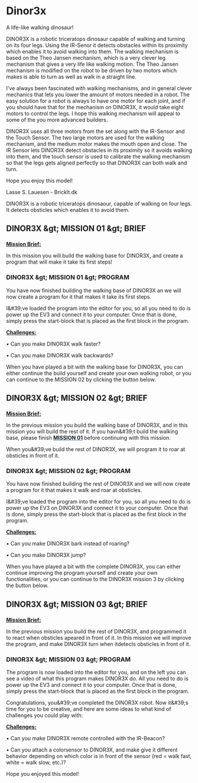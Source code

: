 # Dinor3x

A life-like walking dinosaur!

DINOR3X is a robotic triceratops dinosaur capable of walking and turning on its four legs. Using the IR-Senor it detects obstacles within its proximity which enables it to avoid walking into them. The walking mechanism is based on the Theo Jansen mechanism, which is a very clever leg mechanism that gives a very life like walking motion. The Theo Jansen mechanism is modified on the robot to be driven by two motors which makes is able to turn as well as walk in a straight line.

I've always been fascinated with walking mechanisms, and in general clever mechanics that lets you lower the amount of motors needed in a robot. The easy solution for a robot is always to have one motor for each joint, and if you should have that for the mechanism on DINOR3X, it would take eight motors to control the legs. I hope this walking mechanism will appeal to some of the you more advanced builders.

DINOR3X uses all three motors from the set along with the IR-Sensor and the Touch Sensor. The two large motors are used for the walking mechanism, and the medium motor makes the mouth open and close. The IR Sensor lets DINOR3X detect obstacles in its proximity so it avoids walking into them, and the touch sensor is used to calibrate the walking mechanism so that the legs gets aligned perfectly so that DINOR3X can both walk and turn.

Hope you enjoy this model!

Lasse S. Lauesen - BrickIt.dk


<?xml version="1.0" encoding="utf-8"?><ActivityCopyPaste fontsize="12" fontfamily="Verdana" xmlns="http://www.ni.com/ActivityRichTextDocument.xsd"><p>DINOR3X is a robotic triceratops dinosaour, capable of walking on four legs. It detects obsticles which enables it to avoid them.</p></ActivityCopyPaste>


## <?xml version="1.0" encoding="utf-8"?><ActivityCopyPaste fontsize="16" fontfamily="Verdana" xmlns="http://www.ni.com/ActivityRichTextDocument.xsd"><p><b>DINOR3X &amp;gt; MISSION 01 &amp;gt; BRIEF</b></p></ActivityCopyPaste>

<?xml version="1.0" encoding="utf-8"?><ActivityCopyPaste fontsize="12" fontfamily="Verdana" xmlns="http://www.ni.com/ActivityRichTextDocument.xsd"><p><b><u>Mission Brief:</u></b></p><p>In this mission you will build the walking base for DINOR3X, and create a program that will make it take its first steps!</p></ActivityCopyPaste>

### <?xml version="1.0" encoding="utf-8"?><ActivityCopyPaste fontsize="16" fontfamily="Verdana" xmlns="http://www.ni.com/ActivityRichTextDocument.xsd"><p><b>DINOR3X &amp;gt; MISSION 01 &amp;gt; PROGRAM</b></p></ActivityCopyPaste>

<?xml version="1.0" encoding="utf-8"?><ActivityCopyPaste fontsize="12" fontfamily="Verdana" xmlns="http://www.ni.com/ActivityRichTextDocument.xsd"><p>You have now finished building the walking base of DINOR3X an we will now create a program for it that makes it take its first steps.</p><p /><p>I&amp;#39;ve loaded the program into the editor for you, so all you need to do is power up the EV3 and connect it to your computer. Once that is done, simply press the start-block that is placed as the first block in the program.</p><p /><p><b><u>Challenges:</u></b></p><p>•  Can you make DINOR3X walk faster?</p><p>•  Can you make DINOR3X walk backwards?</p><p /><p>When you have played a bit with the walking base for DINOR3X, you can either continue the build yourself and create your own walking robot, or you can continue to the  MISSION 02 by clicking the button below.</p></ActivityCopyPaste>


## <?xml version="1.0" encoding="utf-8"?><ActivityCopyPaste fontsize="16" fontfamily="Verdana" xmlns="http://www.ni.com/ActivityRichTextDocument.xsd"><p><b>DINOR3X &amp;gt; MISSION 02 &amp;gt; BRIEF</b></p></ActivityCopyPaste>

<?xml version="1.0" encoding="utf-8"?><ActivityCopyPaste fontsize="12" fontfamily="Verdana" xmlns="http://www.ni.com/ActivityRichTextDocument.xsd"><p><b><u>Mission Brief:</u></b></p><p>In the previous mission you build the walking base of DINOR3X, and in this mission you will build the rest of it. If you havn&amp;#39;t build the walking base, please finish <font color="#337CBB"><b><u><a action="NavigateActivity-GoToNamedSlide:01_Brief">MISSION 01</a></u></b></font> before continuing with this mission.</p><p /><p>When you&amp;#39;ve build the rest of DINOR3X, we will program it to roar at obsticles in front of it.</p></ActivityCopyPaste>

### <?xml version="1.0" encoding="utf-8"?><ActivityCopyPaste fontsize="16" fontfamily="Verdana" xmlns="http://www.ni.com/ActivityRichTextDocument.xsd"><p><b>DINOR3X &amp;gt; MISSION 02 &amp;gt; PROGRAM</b></p></ActivityCopyPaste>

<?xml version="1.0" encoding="utf-8"?><ActivityCopyPaste fontsize="12" fontfamily="Verdana" xmlns="http://www.ni.com/ActivityRichTextDocument.xsd"><p>You have now finished building the rest of DINOR3X and we will now create a program for it that makes it walk and roar at obsticles.</p><p /><p>I&amp;#39;ve loaded the program into the editor for you, so all you need to do is power up the EV3 on DINOR3X and connect it to your computer. Once that is done, simply press the start-block that is placed as the first block in the program.</p><p /><p><b><u>Challenges:</u></b></p><p>•  Can you make DINOR3X bark instead of roaring?</p><p>•  Can you make DINOR3X jump?</p><p /><p>When you have played a bit with the complete DINOR3X, you can either continue improving the program yourself and create your own functionalities, or you can continue to the DINOR3X mission 3 by clicking the button below.</p></ActivityCopyPaste>


## <?xml version="1.0" encoding="utf-8"?><ActivityCopyPaste fontsize="16" fontfamily="Verdana" xmlns="http://www.ni.com/ActivityRichTextDocument.xsd"><p><b>DINOR3X &amp;gt; MISSION 03 &amp;gt; BRIEF</b></p></ActivityCopyPaste>

<?xml version="1.0" encoding="utf-8"?><ActivityCopyPaste fontsize="12" fontfamily="Verdana" xmlns="http://www.ni.com/ActivityRichTextDocument.xsd"><p><b><u>Mission Brief:</u></b></p><p>In the previous mission you build the rest of DINOR3X, and programmed it to react when obsticles apeared in front of it. In this mission we will improve the program, and make DINOR3X turn when itdetects obsticles in front of it.</p></ActivityCopyPaste>

### <?xml version="1.0" encoding="utf-8"?><ActivityCopyPaste fontsize="16" fontfamily="Verdana" xmlns="http://www.ni.com/ActivityRichTextDocument.xsd"><p><b>DINOR3X &amp;gt; MISSION 03 &amp;gt; PROGRAM</b></p></ActivityCopyPaste>

<?xml version="1.0" encoding="utf-8"?><ActivityCopyPaste fontsize="12" fontfamily="Verdana" xmlns="http://www.ni.com/ActivityRichTextDocument.xsd"><p>The program is now loaded into the editor for you, and on the left you can see a video of what this program makes DINOR3X do. All you need to do is power up the EV3 and connect it to your computer. Once that is done, simply press the start-block that is placed as the first block in the program.</p><p /><p>Congratulations, you&amp;#39;ve completed the DINOR3X robot. Now it&amp;#39;s time for you to be creative, and here are some ideas to what kind of challenges you could play with:</p><p /><p><b><u>Challenges:</u></b></p><p>•  Can you make DINOR3X remote controlled with the IR-Beacon?</p><p>•  Can you attach a colorsensor to DINOR3X, and make give it different behavior depending on which color is in front of the sensor (red = walk fast, white = walk slow, etc.)?</p><p /><p>Hope you enjoyed this model!</p></ActivityCopyPaste>
